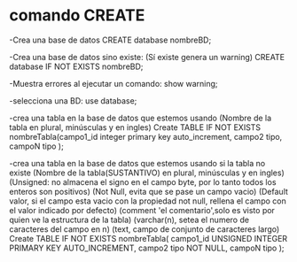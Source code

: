 # comando CREATE

  -Crea una base de datos
    CREATE database nombreBD;

  -Crea una base de datos sino existe:
    (Sí existe genera un warning)
    CREATE database IF NOT EXISTS nombreBD;

  -Muestra errores al ejecutar un comando:
    show warning;

  -selecciona una BD:
    use database;

  -crea una tabla en la base de datos que estemos usando
    (Nombre de la tabla en plural, minúsculas y en ingles)
    Create TABLE IF NOT EXISTS nombreTabla(campo1_id integer primary key auto_increment,
      campo2 tipo,
      campoN tipo
      );

  -crea una tabla en la base de datos que estemos usando si la tabla no existe
      (Nombre de la tabla(SUSTANTIVO) en plural, minúsculas y en ingles)
      (Unsigned: no almacena el signo en el campo byte, por lo tanto todos los enteros son positivos)
      (Not Null, evita que se pase un campo vacio)
      (Default valor, si el campo esta vacio con la propiedad not null, rellena el campo con el valor indicado por defecto)
      (comment 'el comentario',solo es visto por quien ve la estructura de la tabla)
      (varchar(n), setea el numero de caracteres del campo en n)
      (text, campo de conjunto de caracteres largo)
      Create TABLE IF NOT EXISTS nombreTabla(
      campo1_id UNSIGNED INTEGER PRIMARY KEY AUTO_INCREMENT,
      campo2 tipo NOT NULL,
      campoN tipo
      );
